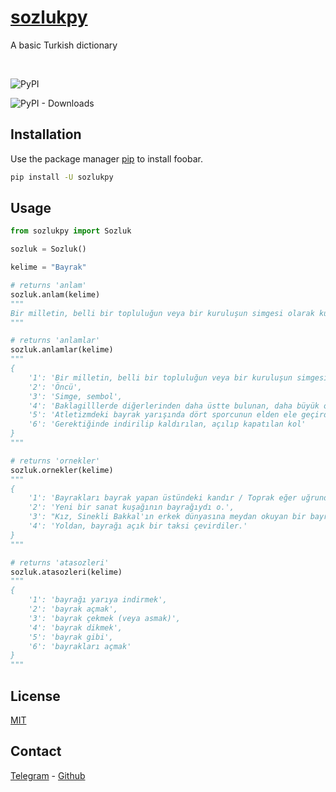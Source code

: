 # [sozlukpy](https://pypi.org/project/sozlukpy/)

A basic Turkish dictionary

</br>

![PyPI](https://img.shields.io/pypi/v/sozlukpy?color=yellow&logo=python&logoColor=cyan&style=for-the-badge)
</br>

![PyPI - Downloads](https://img.shields.io/pypi/dm/sozlukpy?label=%C4%B0nd%C4%B0rme&logo=python&style=for-the-badge)
</br>

## Installation

Use the package manager [pip](https://pip.pypa.io/en/stable/) to install foobar.

```bash
pip install -U sozlukpy
```

## Usage

```python
from sozlukpy import Sozluk

sozluk = Sozluk()

kelime = "Bayrak"

# returns 'anlam'
sozluk.anlam(kelime)
"""
Bir milletin, belli bir topluluğun veya bir kuruluşun simgesi olarak kullanılan, renk ve biçimle özelleştirilmiş, genellikle dikdörtgen biçiminde kumaş, sancak
"""

# returns 'anlamlar'
sozluk.anlamlar(kelime)
"""
{
    '1': 'Bir milletin, belli bir topluluğun veya bir kuruluşun simgesi olarak kullanılan, renk ve biçimle özelleştirilmiş, genellikle dikdörtgen biçiminde kumaş, sancak', 
    '2': 'Öncü', 
    '3': 'Simge, sembol', 
    '4': 'Baklagilllerde diğerlerinden daha üstte bulunan, daha büyük olan ve çoğunlukla başka bir renkte ve yuvarlakça olan taç yaprağı', 
    '5': 'Atletizmdeki bayrak yarışında dört sporcunun elden ele geçirdiği kısa, yuvarlak sopa', 
    '6': 'Gerektiğinde indirilip kaldırılan, açılıp kapatılan kol'
}
"""

# returns 'ornekler'
sozluk.ornekler(kelime)
"""
{
    '1': 'Bayrakları bayrak yapan üstündeki kandır / Toprak eğer uğrunda ölen varsa vatandır', 
    '2': 'Yeni bir sanat kuşağının bayrağıydı o.', 
    '3': "Kız, Sinekli Bakkal'ın erkek dünyasına meydan okuyan bir bayrak gibiydi.", 
    '4': 'Yoldan, bayrağı açık bir taksi çevirdiler.'
}
"""

# returns 'atasozleri'
sozluk.atasozleri(kelime)
"""
{
    '1': 'bayrağı yarıya indirmek', 
    '2': 'bayrak açmak', 
    '3': 'bayrak çekmek (veya asmak)', 
    '4': 'bayrak dikmek', 
    '5': 'bayrak gibi', 
    '6': 'bayrakları açmak'
}
"""
```

## License

[MIT](https://choosealicense.com/licenses/mit/)

## Contact

[Telegram](https://t.me/ReWoxi) - [Github](https://github.com/Meinos10)
